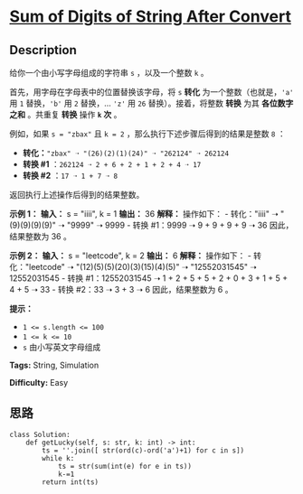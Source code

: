 # [Sum of Digits of String After Convert][title]

## Description

给你一个由小写字母组成的字符串 `s` ，以及一个整数 `k` 。

首先，用字母在字母表中的位置替换该字母，将 `s` **转化** 为一个整数（也就是，`'a'` 用 `1` 替换，`'b'` 用 `2` 替换，...
`'z'` 用 `26` 替换）。接着，将整数 **转换** 为其 **各位数字之和** 。共重复 **转换** 操作 **`k` 次** 。

例如，如果 `s = "zbax"` 且 `k = 2` ，那么执行下述步骤后得到的结果是整数 `8` ：

  * **转化：**`"zbax" ➝ "(26)(2)(1)(24)" ➝ "262124" ➝ 262124`
  * **转换 #1** ：`262124 ➝ 2 + 6 + 2 + 1 + 2 + 4 ➝ 17`
  * **转换 #2** ：`17 ➝ 1 + 7 ➝ 8`

返回执行上述操作后得到的结果整数。



**示例 1：**
            **输入：** s = "iiii", k = 1    **输出：** 36    **解释：** 操作如下：    - 转化："iiii" ➝ "(9)(9)(9)(9)" ➝ "9999" ➝ 9999    - 转换 #1：9999 ➝ 9 + 9 + 9 + 9 ➝ 36    因此，结果整数为 36 。    

**示例 2：**
            **输入：** s = "leetcode", k = 2    **输出：** 6    **解释：** 操作如下：    - 转化："leetcode" ➝ "(12)(5)(5)(20)(3)(15)(4)(5)" ➝ "12552031545" ➝ 12552031545    - 转换 #1：12552031545 ➝ 1 + 2 + 5 + 5 + 2 + 0 + 3 + 1 + 5 + 4 + 5 ➝ 33    - 转换 #2：33 ➝ 3 + 3 ➝ 6    因此，结果整数为 6 。    



**提示：**

  * `1 <= s.length <= 100`
  * `1 <= k <= 10`
  * `s` 由小写英文字母组成


**Tags:** String, Simulation

**Difficulty:** Easy

## 思路

``` python3
class Solution:
    def getLucky(self, s: str, k: int) -> int:
        ts = ''.join([ str(ord(c)-ord('a')+1) for c in s])
        while k:
            ts = str(sum(int(e) for e in ts))
            k-=1
        return int(ts)
```

[title]: https://leetcode-cn.com/problems/sum-of-digits-of-string-after-convert
